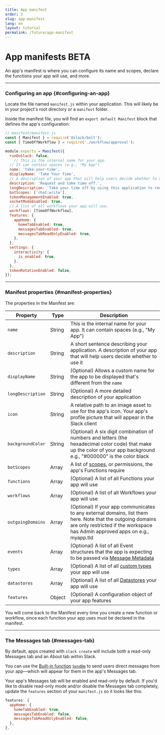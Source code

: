 ```yaml
---
title: App manifest
order: 3
slug: app-manifest
lang: en
layout: tutorial
permalink: /future/app-manifest
---
```

# App manifests <span class="label-beta">BETA</span>

<div class="section-content">
An app's manifest is where you can configure its name and scopes, declare the functions your app will use, and more. 
</div>

---

### Configuring an app {#configuring-an-app}

Locate the file named `manifest.js` within your application. This will likely be in your project's root directory or a `manifest` folder. 

Inside the manifest file, you will find an `export default Manifest` block that defines the app's configuration:

```javascript
// manifest/manifest.js
const { Manifest } = require('@slack/bolt');
const { TimeOffWorkflow } = require('./workflow/approval');

module.exports = Manifest({
  runOnSlack: false,
    // This is the internal name for your app. 
  // It can contain spaces (e.g., "My App")
  name: 'take-your-time',
  displayName: 'Take Your Time',
  // A description of your app that will help users decide whether to use it.
  description: 'Request and take time off.',
  longDescription: 'Take your time off by using this application to request and take time off from your manager. Launch the workflow, put in your manager, requested PTO start and end date, and receive updates on your PTO request!',
  botScopes: ['chat:write'],
  tokenManagementEnabled: true,
  socketModeEnabled: true,
  // A list of all workflows your app will use.
  workflows: [TimeOffWorkflow],
  features: {
    appHome: {
      homeTabEnabled: true,
      messagesTabEnabled: true,
      messagesTabReadOnlyEnabled: true,
    },
  },
  settings: {
    interactivity: {
      is_enabled: true,
    },
  },
  tokenRotationEnabled: false,
});
```
---

### Manifest properties {#manifest-properties}

The properties in the Manifest are:

|Property|Type|Description|
|---|---|---|
| `name` | String | This is the internal name for your app. It can contain spaces (e.g., "My App") |
| `description` |String| A short sentence describing your application. A description of your app that will help users decide whether to use it |
| `displayName` | String | (Optional) Allows a custom name for the app to be displayed that's different from the `name` |
| `longDescription` | String | (Optional) A more detailed description of your application |
| `icon` | String | A relative path to an image asset to use for the app's icon. Your app's profile picture that will appear in the Slack client |
| `backgroundColor` | String | (Optional) A six digit combination of numbers and letters (the hexadecimal color code) that make up the color of your app background e.g., "#000000" is the color black |
| `botScopes` | Array<string> | A list of [scopes](/scopes), or permissions, the app's Functions require |
| `functions` | Array | (Optional) A list of all Functions your app will use |
| `workflows` | Array | (Optional) A list of all Workflows your app will use |
| `outgoingDomains` | Array<string> | (Optional) If your app communicates to any external domains, list them here. Note that the outgoing domains are only restricted if the workspace has Admin approved apps on e.g., myapp.tld |
| `events` | Array | (Optional) A list of all Event structures that the app is expecting to be passed via [Message Metadata](/metadata/using) |
| `types` | Array | (Optional) A list of all [custom types](https://api.slack.com/future/types/custom) your app will use | 
| `datastores` | Array | (Optional) A list of all [Datastores](https://api.slack.com/future/datastores) your app will use |
| `features` | Object | (Optional)  A configuration object of your app features |

You will come back to the Manifest every time you create a new function or workflow, since each function your app uses must be declared in the manifest.

---

### The Messages tab {#messages-tab}

By default, apps created with `slack create` will include both a read-only Messages tab and an About tab within Slack.

You can use the [Built-in function](/bolt-js/future/built-in-functions) [`SendDm`](https://api.slack.com/future/functions#send-direct-message) to send users direct messages from your app&mdash;which will appear for them in the app's Messages tab.

Your app's Messages tab will be enabled and read-only by default. If you'd like to disable read-only mode and/or disable the Messages tab completely, update the `features` section of your `manifest.js` so it looks like this:
```javascript
features: {
  appHome: {
    homeTabEnabled: true,
    messagesTabEnabled: false,
    messagesTabReadOnlyEnabled: false,
  },
},
```
